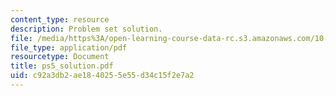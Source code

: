 ```yaml
---
content_type: resource
description: Problem set solution.
file: /media/https%3A/open-learning-course-data-rc.s3.amazonaws.com/10-675j-computational-quantum-mechanics-of-molecular-and-extended-systems-fall-2004/c92a3db2ae1840255e55d34c15f2e7a2_ps5_solution.pdf
file_type: application/pdf
resourcetype: Document
title: ps5_solution.pdf
uid: c92a3db2-ae18-4025-5e55-d34c15f2e7a2
---
```

